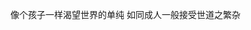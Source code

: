像个孩子一样渴望世界的单纯
如同成人一般接受世道之繁杂

<!---
wxd79/wxd79 is a ✨ special ✨ repository because its `README.md` (this file) appears on your GitHub profile.
You can click the Preview link to take a look at your changes.
--->
